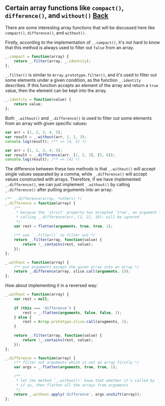 ## Certain array functions like `compact()`, `difference()`, and `without()` [Back](./../underscore.md)

There are some interesting array functions that will be discussed here like `compact()`, `difference()`, and `without()`.

Firstly, according to the implementation of `_.compact()`, it's not hard to know that this method is always used to filter out `false` from an array.

```js
_.compact = function(array) {
    return _.filter(array, _.identity);
};
```

`_.filter()` is similar to `Array.prototype.filter()`, and it's used to filter out some elements under a given condition, as the function `_.identity` describes. If this function accepts an element of the array and return a `true` value, then the element can be kept into the array.

```js
_.identity = function(value) {
    return value;
};
```

Both `_.without()` and `_.difference()` is used to filter out some elements from an array with given specific values:

```js
var arr = [1, 2, 3, 4, 5];
var result = _.without(arr, 1, 2, 3);
console.log(result); /** => [4, 5] */
```

```js
var arr = [1, 2, 3, 4, 5];
var result = _.difference(arr, [1, 2, 3], [5, 6]);
console.log(result); /** => [4] */
```

The difference between these two methods is that `_.without()` will accept single values separated by a comma, while `_.difference()` will accept values constructed with arrays. Therefore, if we have implemented `_.difference()`, we can just implement `_.without()` by calling `_.difference()` after putting arguments into an array:

```js
/** _.difference(array, *others) */
_.difference = function(array) {
    /**
     * because the `strict` property has accepted `true`, an argument like 10 when 
     * calling _.difference(arr, [1, 2], 10); will be ignored
     */
    var rest = flatten(arguments, true, true, 1);
    
    /** use `_.filter()` to filter out */
    return _.filter(array, function(value) {
        return !_.contains(rest, value);
    });
};

_.without = function(array) {
    /** put arguments except the given array into an array */
    return _.difference(array, slice.call(arguments, 1));
};
```

How about implementing it in a reversed way:

```js
_.without = function(array) {
    var rest = null;
    
    if (this === 'difference') {
        rest = _.flatten(arguments, false, false, 1);
    } else {
        rest = Array.prototype.slice.call(arugments, 1);
    }
    
    return _.filter(array, function(value) {
        return !_.contains(rest, value);
    });
};

_.difference = function(array) {
    /** filter out arguments which is not an array firstly */
    var args = _.flatten(arguments, true, true, 1);

    /**
     * let the method `_.without()` know that whether it's called by `_.difference()`,
     * if so, then flatten all the arrays from arguments
     */
    return _.without.apply('difference', args.unshift(array));
};
```
